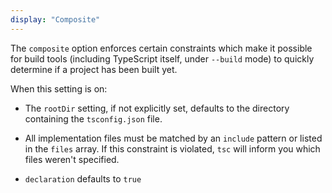 ```yaml
---
display: "Composite"
---
```


The `composite` option enforces certain constraints which make it possible for build tools (including TypeScript 
itself, under `--build` mode) to quickly determine if a project has been built yet.

When this setting is on:

 * The `rootDir` setting, if not explicitly set, defaults to the directory containing the `tsconfig.json` file.

 * All implementation files must be matched by an `include` pattern or listed in the `files` array. If this constraint is violated, `tsc` will inform you which files weren't specified.

 * `declaration` defaults to `true`
